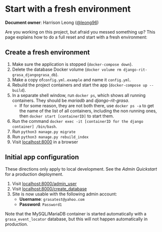 Start with a fresh environment
==============================

**Document owner**: Harrison Leong ([@leong96](https://github.com/leong96))

Are you working on this project, but afraid you messed something up?
This page explains how to do a full reset and start with a fresh environment:


## Create a fresh environment

1. Make sure the application is stopped (`docker-compose down`).
2. Delete the database Docker volume (`docker volume rm django-rit-grasa_djangograsa_db`).
3. Make a copy of`config.yml.example` and name it `config.yml`.
4. Rebuild the project containers and start the app (`docker-compose up --build`).
5. In a separate shell window, run `docker ps`, which shows all running containers. They should be _mariadb_ and _django-rit-grasa_.
    * If for some reason, they are not both there, use `docker ps -a` to get the name of the list of all containers, including the non running ones, then `docker start [containerID]` to start them.
6. Run the command `docker exec -it [containerID for the django container] /bin/bash`.
7. Run `python3 manage.py migrate`
8. Run `python3 manage.py rebuild_index`
9. Visit [localhost:8000](http://localhost:8000) in a browser

## Initial app configuration

These directions only apply to local development.
See the _Admin Quickstart_ for a production deployment.

1. Visit [localhost:8000/admin_user](http://localhost:8000/admin_user)
2. Visit [localhost:8000/create_database](http://localhost:8000/create_database)
3. Site is now usable with the following admin account:
    * **Username**: `grasatest@yahoo.com`
    * **Password**: `Password1`

Note that the MySQL/MariaDB container is started automatically with a `grasa_event_locator` database, but this will not happen automatically in production.
